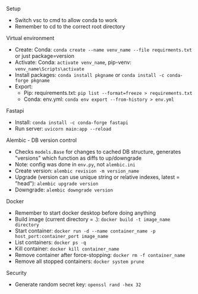 Setup
- Switch vsc to cmd to allow conda to work
- Remember to cd to the correct root directory

Virtual environment
- Create: Conda: `conda create --name venv_name --file requirments.txt` or just package=version
- Activate: Conda: `activate venv_name`, pip-venv: `venv_name\Scripts\activate`
- Install packages: `conda install pkgname` or `conda install -c conda-forge pkgname`
- Export:
    - Pip: requirements.txt: `pip list --format=freeze > requirements.txt`
    - Conda: env.yml: `conda env export --from-history > env.yml`

Fastapi
- Install: `conda install -c conda-forge fastapi`
- Run server: `uvicorn main:app --reload`

Alembic - DB version control
- Checks `models.Base` for changes to cached DB structure, generates "versions" which function as diffs to up/downgrade
- Note: config was done in `env.py`, not `alembic.ini`
- Create version: `alembic revision -m version_name`
- Upgrade (version can use unique string or relative indexes, latest = "head"): `alembic upgrade version`
- Downgrade: `alembic downgrade version`

Docker
- Remember to start docker desktop before doing anything
- Build image (current directory = .): `docker build -t image_name directory`
- Start container: `docker run -d --name container_name -p host_port:container_port image_name`
- List containers: `docker ps -q`
- Kill container: `docker kill container_name`
- Remove container after force-stopping: `docker rm -f container_name`
- Remove all stopped containers: `docker system prune`

Security
- Generate random secret key: `openssl rand -hex 32`